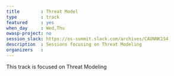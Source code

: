 ```yaml
---
title        : Threat Model
type         : track
featured     : yes
when_day     : Wed,Thu
owasp-project: no
session_slack: https://os-summit.slack.com/archives/CAUNNK1S4
description  : Sessions focusing on Threat Modeling
organizers   :
---
```


This track is focused on Threat Modeling
